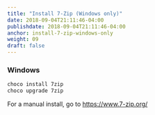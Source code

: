 ```yaml
---
title: "Install 7-Zip (Windows only)"
date: 2018-09-04T21:11:46-04:00
publishdate: 2018-09-04T21:11:46-04:00
anchor: install-7-zip-windows-only
weight: 09
draft: false
---
```


### Windows

``` powershell
choco install 7zip
choco upgrade 7zip
```

For a manual install, go to https://www.7-zip.org/
